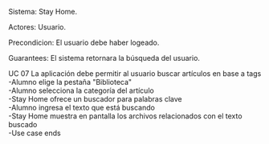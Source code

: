 Sistema: Stay Home.

Actores: Usuario. 

Precondicion: El usuario debe  haber logeado.

Guarantees: El sistema retornara la búsqueda del usuario.

UC 07 La aplicación debe permitir al usuario buscar artículos en base a tags<br/>
-Alumno elige la pestaña "Biblioteca"<br/>
-Alumno selecciona la categoría del artículo<br/>
-Stay Home ofrece un buscador para palabras clave<br/>
-Alumno ingresa el texto que está buscando<br/>
-Stay Home muestra en pantalla los archivos relacionados con el texto buscado<br/>
-Use case ends

